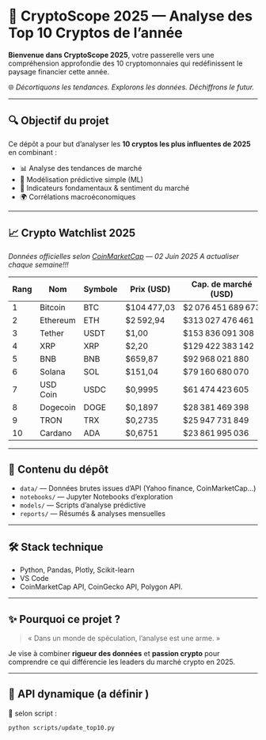 # 🚀 CryptoScope 2025 — Analyse des Top 10 Cryptos de l’année

**Bienvenue dans CryptoScope 2025**, votre passerelle vers une compréhension approfondie des 10 cryptomonnaies qui redéfinissent le paysage financier cette année.

🌐 *Décortiquons les tendances. Explorons les données. Déchiffrons le futur.*

---

## 🔍 Objectif du projet

Ce dépôt a pour but d’analyser les **10 cryptos les plus influentes de 2025** en combinant :

- 📊 Analyse des tendances de marché  
- 🤖 Modélisation prédictive simple (ML)  
- 🧠 Indicateurs fondamentaux & sentiment du marché  
- 🌍 Corrélations macroéconomiques  

---

## 📈 Crypto Watchlist 2025  
*Données officielles selon [CoinMarketCap](https://coinmarketcap.com) — 02 Juin 2025*
*A actualiser chaque semaine!!!*

| Rang | Nom         | Symbole | Prix (USD)     | Cap. de marché (USD)        |
|------|-------------|---------|----------------|------------------------------|
| 1    | Bitcoin     | BTC     | $104 477,03     | $2 076 451 689 673           |
| 2    | Ethereum    | ETH     | $2 592,94       | $313 027 476 461             |
| 3    | Tether      | USDT    | $1,00           | $153 836 091 308             |
| 4    | XRP         | XRP     | $2,20           | $129 422 383 142             |
| 5    | BNB         | BNB     | $659,87         | $92 968 021 880              |
| 6    | Solana      | SOL     | $151,04         | $79 160 680 070              |
| 7    | USD Coin    | USDC    | $0,9995         | $61 474 423 605              |
| 8    | Dogecoin    | DOGE    | $0,1897         | $28 381 469 398              |
| 9    | TRON        | TRX     | $0,2735         | $25 947 731 849              |
| 10   | Cardano     | ADA     | $0,6751         | $23 861 995 036              |

---

## 💎 Contenu du dépôt

- `data/` — Données brutes issues d’API (Yahoo finance, CoinMarketCap…)
- `notebooks/` — Jupyter Notebooks d’exploration
- `models/` — Scripts d’analyse prédictive
- `reports/` — Résumés & analyses mensuelles


---

## 🛠️ Stack technique

- Python, Pandas, Plotly, Scikit-learn
- VS Code
- CoinMarketCap API, CoinGecko API, Polygon API.


---

## ✨ Pourquoi ce projet ?

> « Dans un monde de spéculation, l’analyse est une arme. »

Je vise à combiner **rigueur des données** et **passion crypto** pour comprendre ce qui différencie les leaders du marché crypto en 2025.

---

## 📡 API dynamique (a définir )

📌 selon script :

```bash
python scripts/update_top10.py
